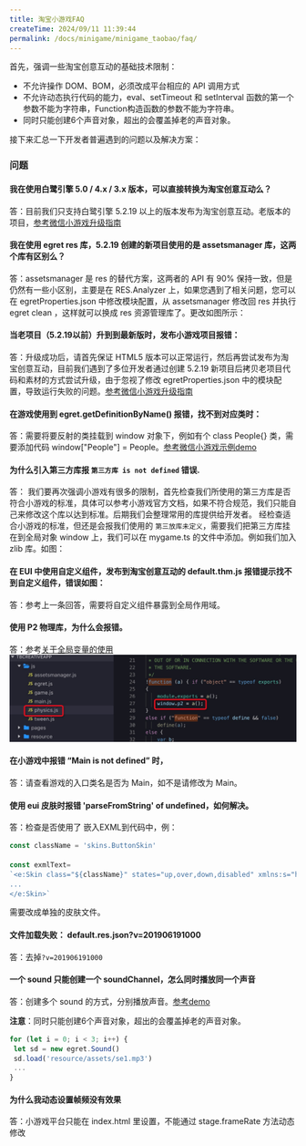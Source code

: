 ```yaml
---
title: 淘宝小游戏FAQ
createTime: 2024/09/11 11:39:44
permalink: /docs/minigame/minigame_taobao/faq/
---
```

首先，强调一些淘宝创意互动的基础技术限制：

- 不允许操作 DOM、BOM，必须改成平台相应的 API 调用方式
- 不允许动态执行代码的能力，eval、setTimeout 和 setInterval 函数的第一个参数不能为字符串，Function构造函数的参数不能为字符串。
- 同时只能创建6个声音对象，超出的会覆盖掉老的声音对象。

接下来汇总一下开发者普遍遇到的问题以及解决方案：

### 问题[​](#问题 "问题的直接链接")

#### 我在使用白鹭引擎 5.0 / 4.x / 3.x 版本，可以直接转换为淘宝创意互动么？[​](#我在使用白鹭引擎-50--4x--3x-版本可以直接转换为淘宝创意互动么 "我在使用白鹭引擎 5.0 / 4.x / 3.x 版本，可以直接转换为淘宝创意互动么？的直接链接")

答：目前我们只支持白鹭引擎 5.2.19 以上的版本发布为淘宝创意互动。老版本的项目，[参考微信小游戏升级指南](https://docs.egret.com/engine/docs/publish/minigame/wechat/publish)

#### 我在使用 egret res 库，5.2.19 创建的新项目使用的是 assetsmanager 库，这两个库有区别么？[​](#我在使用-egret-res-库5219-创建的新项目使用的是-assetsmanager-库这两个库有区别么 "我在使用 egret res 库，5.2.19 创建的新项目使用的是 assetsmanager 库，这两个库有区别么？的直接链接")

答：assetsmanager 是 res 的替代方案，这两者的 API 有 90% 保持一致，但是仍然有一些小区别，主要是在 RES.Analyzer 上，如果您遇到了相关问题，您可以在 egretProperties.json 中修改模块配置，从 assetsmanager 修改回 res 并执行 egret clean ，这样就可以换成 res 资源管理库了。更改如图所示：

#### 当老项目（5.2.19以前）升到到最新版时，发布小游戏项目报错：[​](#当老项目5219以前升到到最新版时发布小游戏项目报错 "当老项目（5.2.19以前）升到到最新版时，发布小游戏项目报错：的直接链接")

答：升级成功后，请首先保证 HTML5 版本可以正常运行，然后再尝试发布为淘宝创意互动，目前我们遇到了多位开发者通过创建 5.2.19 新项目后拷贝老项目代码和素材的方式尝试升级，由于忽视了修改 egretProperties.json 中的模块配置，导致运行失败的问题。[参考微信小游戏升级指南](https://docs.egret.com/engine/docs/publish/minigame/wechat/publish)

#### 在游戏使用到 egret.getDefinitionByName() 报错，找不到对应类时：[​](#在游戏使用到-egretgetdefinitionbyname-报错找不到对应类时 "在游戏使用到 egret.getDefinitionByName() 报错，找不到对应类时：的直接链接")

答：需要将要反射的类挂载到 window 对象下，例如有个 class People{} 类，需要添加代码 window\["People"\] = People。[参考微信小游戏示例demo](https://docs.egret.com/engine/img/docs/publish/minigame/wechat/minigameFAQ/testglobal.zip)

#### 为什么引入第三方库报 `第三方库 is not defined` 错误.[​](#为什么引入第三方库报-第三方库-is-not-defined-错误 "为什么引入第三方库报-第三方库-is-not-defined-错误的直接链接")

答： 我们要再次强调小游戏有很多的限制，首先检查我们所使用的第三方库是否符合小游戏的标准，具体可以参考小游戏官方文档，如果不符合规范，我们只能自己来修改这个库以达到标准。后期我们会整理常用的库提供给开发者。 经检查适合小游戏的标准，但还是会报我们使用的 `第三放库未定义`，需要我们把第三方库挂在到全局对象 window 上，我们可以在 mygame.ts 的文件中添加。例如我们加入 zlib 库。如图：

#### 在 EUI 中使用自定义组件，发布到淘宝创意互动的 default.thm.js 报错提示找不到自定义组件，错误如图：[​](#在-eui-中使用自定义组件发布到淘宝创意互动的-defaultthmjs-报错提示找不到自定义组件错误如图 "在 EUI 中使用自定义组件，发布到淘宝创意互动的 default.thm.js 报错提示找不到自定义组件，错误如图：的直接链接")

答：参考上一条回答，需要将自定义组件暴露到全局作用域。

#### 使用 P2 物理库，为什么会报错。[​](#使用-p2-物理库为什么会报错 "使用 P2 物理库，为什么会报错。的直接链接")

答：参考[关于全局变量的使用](https://docs.egret.com/engine/docs/publish/minigame/taobao/variable) ![alt text](image.png)

#### 在小游戏中报错 “Main is not defined” 时，[​](#在小游戏中报错-main-is-not-defined-时 "在小游戏中报错 “Main is not defined” 时，的直接链接")

答：请查看游戏的入口类名是否为 Main，如不是请修改为 Main。

#### 使用 eui 皮肤时报错 'parseFromString' of undefined，如何解决。[​](#使用-eui-皮肤时报错-parsefromstring-of-undefined如何解决 "使用 eui 皮肤时报错 'parseFromString' of undefined，如何解决。的直接链接")

答：检查是否使用了 嵌入EXML到代码中，例：

```js
const className = 'skins.ButtonSkin'

const exmlText= 
`<e:Skin class="${className}" states="up,over,down,disabled" xmlns:s="http://ns.egret.com/eui">
...
</e:Skin>`
```

需要改成单独的皮肤文件。

#### 文件加载失败： default.res.json?v=201906191000[​](#文件加载失败-defaultresjsonv201906191000 "文件加载失败： default.res.json?v=201906191000的直接链接")

答：去掉`?v=201906191000`

#### 一个 sound 只能创建一个 soundChannel，怎么同时播放同一个声音[​](#一个-sound-只能创建一个-soundchannel怎么同时播放同一个声音 "一个 sound 只能创建一个 soundChannel，怎么同时播放同一个声音的直接链接")

答：创建多个 sound 的方式，分别播放声音。[参考demo](http://tool.egret-labs.org/DocZip/engine/minigame/Sounds.zip)

**注意**：同时只能创建6个声音对象，超出的会覆盖掉老的声音对象。

```js
for (let i = 0; i < 3; i++) {
 let sd = new egret.Sound()
 sd.load('resource/assets/se1.mp3')
 ...
}
```

#### 为什么我动态设置帧频没有效果[​](#为什么我动态设置帧频没有效果 "为什么我动态设置帧频没有效果的直接链接")

答：小游戏平台只能在 index.html 里设置，不能通过 stage.frameRate 方法动态修改
